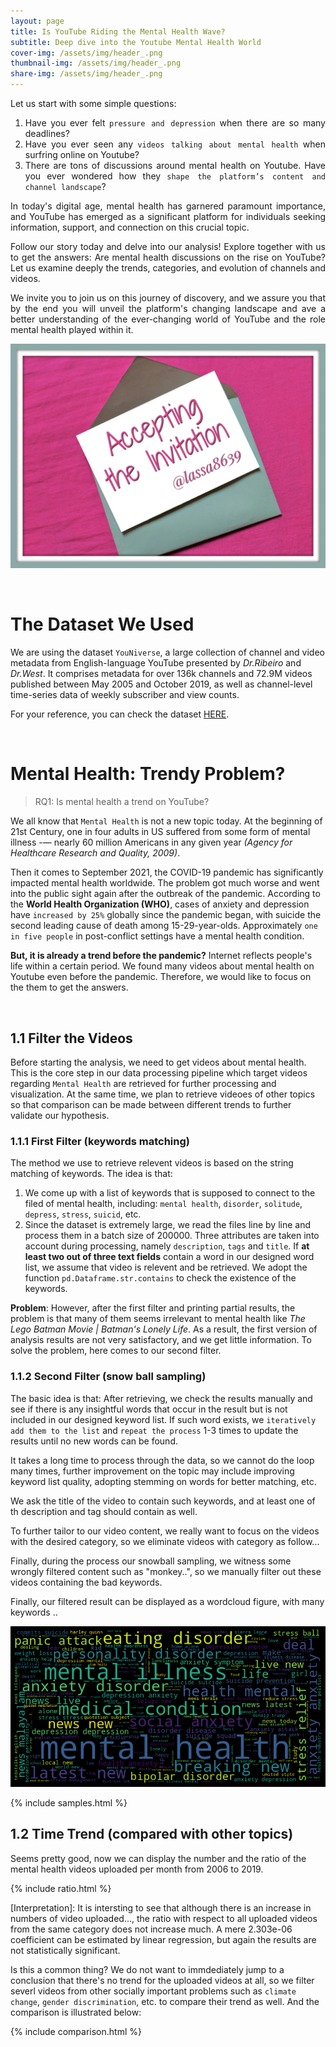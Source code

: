 ```yaml
---
layout: page
title: Is YouTube Riding the Mental Health Wave? 
subtitle: Deep dive into the Youtube Mental Health World 
cover-img: /assets/img/header_.png
thumbnail-img: /assets/img/header_.png
share-img: /assets/img/header_.png
---
```

<div style="text-align: justify"> 
Let us start with some simple questions: 

1) Have you ever felt `pressure and depression` when there are so many deadlines? 
2) Have you ever seen any `videos talking about mental health` when surfring online on Youtube? 
3) There are tons of discussions around mental health on Youtube. Have you ever wondered how they `shape the platform’s content and channel landscape`? 

In today's digital age, mental health has garnered paramount importance, and YouTube has emerged as a significant platform for individuals seeking information, support, and connection on this crucial topic. 

Follow our story today and delve into our analysis! Explore together with us to get the answers: Are mental health discussions on the rise on YouTube? Let us examine deeply the trends, categories, and  evolution of channels and videos. 

We invite you to join us on this journey of discovery, and we assure you that by the end you will unveil the platform's changing landscape and ave a better understanding of the ever-changing world of YouTube and the role mental health played within it.
 </div>


![invitation](assets/img/Accepting-the-Invitation.png)

&nbsp;
# The Dataset We Used
We are using the dataset `YouNiverse`, a large collection of channel and video metadata from English-language YouTube presented by _Dr.Ribeiro_ and _Dr.West_. It comprises metadata for over 136k channels and 72.9M videos published between May 2005 and October 2019, as well as channel-level time-series data of weekly subscriber and
view counts. 

For your reference, you can check the dataset [HERE](https://doi.org/10.5281/zenodo.46500463). 



&nbsp;
# Mental Health: Trendy Problem?
> RQ1: Is mental health a trend on YouTube?

We all know that `Mental Health` is not a new topic today. At the beginning of 21st Century, one in four adults in US suffered from some form of mental illness -— nearly 60 million Americans in any given year _(Agency for Healthcare Research and Quality, 2009)_. 

Then it comes to September 2021, the COVID-19 pandemic has significantly impacted mental health worldwide. The problem got much worse and went into the public sight again after the outbreak of the pandemic. According to the **World Health Organization (WHO)**, cases of anxiety and depression have `increased by 25%` globally since the pandemic began, with suicide the second leading cause of death among 15-29-year-olds. Approximately `one in five people` in post-conflict settings have a mental health condition.

**But, it is already a trend before the pandemic?** Internet reflects people's life within a certain period. We found many videos about mental health on Youtube even before the pandemic. Therefore, we would like to focus on the them to get the answers. 

&nbsp;

## 1.1 Filter the Videos

Before starting the analysis, we need to get videos about mental health. This is the core step in our data processing pipeline which target videos regarding `Mental Health` are retrieved for further processing and visualization. At the same time, we plan to retrieve videoes of other topics so that comparison can be made between different trends to further validate our hypothesis.

### 1.1.1 First Filter (keywords matching)

The method we use to retrieve relevent videos is based on the string matching of keywords. The idea is that:

1) We come up with a list of keywords  that is supposed to connect to the filed of mental health, including: `mental health`, `disorder`, `solitude`, `depress`, `stress`, `suicid`, etc.
2) Since the dataset is extremely large, we read the files line by line and process them in a batch size of 200000. Three attributes are taken into account during processing, namely `description`, `tags` and `title`. If **at least two out of three text fields** contain a word in our designed word list, we assume that video is relevent and be retrieved. We adopt the function `pd.Dataframe.str.contains` to check the existence of the keywords.

**Problem**: However, after the first filter and printing partial results, the problem is that many of them seems irrelevant to mental health like _The Lego Batman Movie | Batman's Lonely Life_. As a result, the first version of analysis results are not very satisfactory, and we get little information. To solve the problem, here comes to our second filter. 

### 1.1.2 Second Filter (snow ball sampling)
The basic idea is that: After retrieving, we check the results manually and see if there is any insightful words that occur in the result but is not included in our designed keyword list. If such word exists, we `iteratively add them to the list` and `repeat the process` 1-3 times to update the results until no new words can be found.

It takes a long time to process through the data, so we cannot do the loop many times, further improvement on the topic may include improving keyword list quality, adopting stemming on words for better matching, etc.



We ask the title of the video to contain such keywords, and at least one of th description and tag should contain as well.

To further tailor to our video content, we really want to focus on the videos with the desired category, so we eliminate videos with category as follow...

Finally, during the process our snowball sampling, we witness some wrongly filtered content such as "monkey..", so we manually filter out these videos containing the bad keywords.

Finally, our filtered result can be displayed as a wordcloud figure, with many keywords ..


![wordcloud](assets/img/wordcloud.png)

{% include samples.html %}

## 1.2 Time Trend (compared with other topics)

Seems pretty good, now we can display the number and the ratio of the mental health videos uploaded per month from 2006 to 2019. 

{% include ratio.html %}


[Interpretation]: It is intersting to see that although there is an increase in numbers of video uploaded..., the ratio with respect to all uploaded videos from the same category does not increase much. A mere 2.303e-06 coefficient can be estimated by linear regression, but again the results are not statistically significant.

Is this a common thing? We do not want to immdediately jump to a conclusion that there's no trend for the uploaded videos at all, so we filter severl videos from other socially important problems such as `climate change`, `gender discrimination`, etc. to compare their trend as well. And the comparison is illustrated below:


 {% include comparison.html %}






